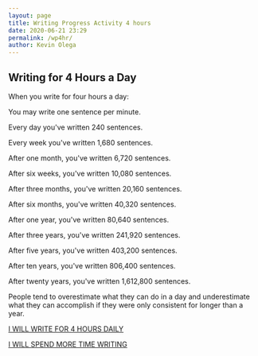 ```yaml
--- 
layout: page
title: Writing Progress Activity 4 hours
date: 2020-06-21 23:29
permalink: /wp4hr/ 
author: Kevin Olega 
--- 
```

## Writing for 4 Hours a Day

When you write for four hours a day:

You may write one sentence per minute.

Every day you've written 240 sentences.

Every week you've written 1,680 sentences.

After one month, you've written 6,720 sentences.

After six weeks, you've written 10,080 sentences.

After three months, you've written 20,160 sentences.

After six months, you've written 40,320 sentences.

After one year, you've written 80,640 sentences.

After three years, you've written 241,920 sentences.

After five years, you've written 403,200 sentences.

After ten years, you've written 806,400 sentences.

After twenty years, you've written 1,612,800 sentences.

People tend to overestimate what they can do in a day and underestimate what they can accomplish if they were only consistent for longer than a year.

<a href="https://callcentertrainingtips.com/wphend/" class="button focus">I WILL WRITE FOR 4 HOURS DAILY</a>

<a href="https://callcentertrainingtips.com/wph/" class="button focus">I WILL SPEND MORE TIME WRITING</a>